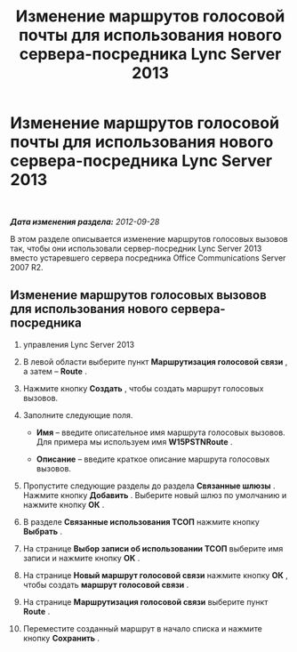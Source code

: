 ﻿---
title: Изменение маршрутов голосовой почты для использования нового сервера-посредника Lync Server 2013
TOCTitle: Изменение маршрутов голосовой почты для использования нового сервера-посредника Lync Server 2013
ms:assetid: acd487b3-377c-46bf-9f71-fe6152002664
ms:mtpsurl: https://technet.microsoft.com/ru-ru/library/JJ205162(v=OCS.15)
ms:contentKeyID: 49310847
ms.date: 05/19/2016
mtps_version: v=OCS.15
ms.translationtype: HT
---

# Изменение маршрутов голосовой почты для использования нового сервера-посредника Lync Server 2013

 

_**Дата изменения раздела:** 2012-09-28_

В этом разделе описывается изменение маршрутов голосовых вызовов так, чтобы они использовали сервер-посредник Lync Server 2013 вместо устаревшего сервера посредника Office Communications Server 2007 R2.

## Изменение маршрутов голосовых вызовов для использования нового сервера-посредника

1.  управления Lync Server 2013

2.  В левой области выберите пункт **Маршрутизация голосовой связи** , а затем – **Route** .

3.  Нажмите кнопку **Создать** , чтобы создать маршрут голосовых вызовов.

4.  Заполните следующие поля.
    
      - **Имя** – введите описательное имя маршрута голосовых вызовов. Для примера мы используем имя **W15PSTNRoute** .
    
      - **Описание** – введите краткое описание маршрута голосовых вызовов.

5.  Пропустите следующие разделы до раздела **Связанные шлюзы** . Нажмите кнопку **Добавить** . Выберите новый шлюз по умолчанию и нажмите кнопку **ОК** .

6.  В разделе **Связанные использования ТСОП** нажмите кнопку **Выбрать** .

7.  На странице **Выбор записи об использовании ТСОП** выберите имя записи и нажмите кнопку **ОК** .

8.  На странице **Новый маршрут голосовой связи** нажмите кнопку **ОК** , чтобы создать **маршрут голосовой связи** .

9.  На странице **Маршрутизация голосовой связи** выберите пункт **Route** .

10. Переместите созданный маршрут в начало списка и нажмите кнопку **Сохранить** .

